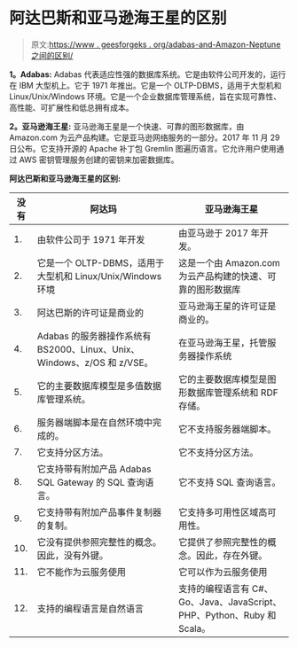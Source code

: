 # 阿达巴斯和亚马逊海王星的区别

> 原文:[https://www . geesforgeks . org/adabas-and-Amazon-Neptune 之间的区别/](https://www.geeksforgeeks.org/difference-between-adabas-and-amazon-neptune/)

**1。Adabas:**
Adabas 代表适应性强的数据库系统。它是由软件公司开发的，运行在 IBM 大型机上。它于 1971 年推出。它是一个 OLTP-DBMS，适用于大型机和 Linux/Unix/Windows 环境。它是一个企业数据库管理系统，旨在实现可靠性、高性能、可扩展性和低总拥有成本。

**2。亚马逊海王星:**
亚马逊海王星是一个快速、可靠的图形数据库，由 Amazon.com 为云产品构建。它是亚马逊网络服务的一部分。2017 年 11 月 29 日公布。它支持开源的 Apache 补丁包 Gremlin 图遍历语言。它允许用户使用通过 AWS 密钥管理服务创建的密钥来加密数据库。

**阿达巴斯和亚马逊海王星的区别:**

<center>

| 没有 | 阿达玛 | 亚马逊海王星 |
| --- | --- | --- |
| 1. | 由软件公司于 1971 年开发 | 由亚马逊于 2017 年开发。 |
| 2. | 它是一个 OLTP-DBMS，适用于大型机和 Linux/Unix/Windows 环境 | 这是一个由 Amazon.com 为云产品构建的快速、可靠的图形数据库 |
| 3. | 阿达巴斯的许可证是商业的 | 亚马逊海王星的许可证是商业的。 |
| 4. | Adabas 的服务器操作系统有 BS2000、Linux、Unix、Windows、z/OS 和 z/VSE。 | 在亚马逊海王星，托管服务器操作系统 |
| 5. | 它的主要数据库模型是多值数据库管理系统。 | 它的主要数据库模型是图形数据库管理系统和 RDF 存储。 |
| 6. | 服务器端脚本是在自然环境中完成的。 | 它不支持服务器端脚本。 |
| 7. | 它支持分区方法。 | 它不支持分区方法。 |
| 8. | 它支持带有附加产品 Adabas SQL Gateway 的 SQL 查询语言。 | 它不支持 SQL 查询语言。 |
| 9. | 它支持带有附加产品事件复制器的复制。 | 它支持多可用性区域高可用性。 |
| 10. | 它没有提供参照完整性的概念。因此，没有外键。 | 它提供了参照完整性的概念。因此，存在外键。 |
| 11. | 它不能作为云服务使用 | 它可以作为云服务使用 |
| 12. | 支持的编程语言是自然语言 | 支持的编程语言有 C#、Go、Java、JavaScript、PHP、Python、Ruby 和 Scala。 |

</center>